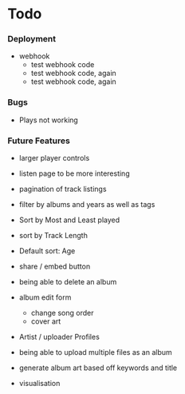 # Todo

### Deployment

 - webhook
   - test webhook code
   - test webhook code, again
   - test webhook code, again

### Bugs

 - Plays not working

### Future Features

- larger player controls
- listen page to be more interesting
- pagination of track listings

- filter by albums and years as well as tags
- Sort by Most and Least played
- sort by Track Length
- Default sort: Age

- share / embed button
- being able to delete an album
- album edit form
  - change song order
  - cover art
- Artist / uploader Profiles
- being able to upload multiple files as an album

- generate album art based off keywords and title
- visualisation
